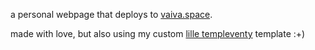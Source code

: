 a personal webpage that deploys to [vaiva.space](https://vaiva.space).

made with love, but also using my custom [lille templeventy](https://lilletempleventy.vaiva.space/) template :+)